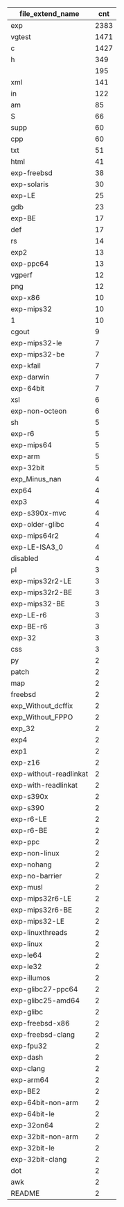 |    file_extend_name    | cnt  |
|------------------------|------|
| exp                    | 2383 |
| vgtest                 | 1471 |
| c                      | 1427 |
| h                      | 349  |
|                        | 195  |
| xml                    | 141  |
| in                     | 122  |
| am                     | 85   |
| S                      | 66   |
| supp                   | 60   |
| cpp                    | 60   |
| txt                    | 51   |
| html                   | 41   |
| exp-freebsd            | 38   |
| exp-solaris            | 30   |
| exp-LE                 | 25   |
| gdb                    | 23   |
| exp-BE                 | 17   |
| def                    | 17   |
| rs                     | 14   |
| exp2                   | 13   |
| exp-ppc64              | 13   |
| vgperf                 | 12   |
| png                    | 12   |
| exp-x86                | 10   |
| exp-mips32             | 10   |
| 1                      | 10   |
| cgout                  | 9    |
| exp-mips32-le          | 7    |
| exp-mips32-be          | 7    |
| exp-kfail              | 7    |
| exp-darwin             | 7    |
| exp-64bit              | 7    |
| xsl                    | 6    |
| exp-non-octeon         | 6    |
| sh                     | 5    |
| exp-r6                 | 5    |
| exp-mips64             | 5    |
| exp-arm                | 5    |
| exp-32bit              | 5    |
| exp_Minus_nan          | 4    |
| exp64                  | 4    |
| exp3                   | 4    |
| exp-s390x-mvc          | 4    |
| exp-older-glibc        | 4    |
| exp-mips64r2           | 4    |
| exp-LE-ISA3_0          | 4    |
| disabled               | 4    |
| pl                     | 3    |
| exp-mips32r2-LE        | 3    |
| exp-mips32r2-BE        | 3    |
| exp-mips32-BE          | 3    |
| exp-LE-r6              | 3    |
| exp-BE-r6              | 3    |
| exp-32                 | 3    |
| css                    | 3    |
| py                     | 2    |
| patch                  | 2    |
| map                    | 2    |
| freebsd                | 2    |
| exp_Without_dcffix     | 2    |
| exp_Without_FPPO       | 2    |
| exp_32                 | 2    |
| exp4                   | 2    |
| exp1                   | 2    |
| exp-z16                | 2    |
| exp-without-readlinkat | 2    |
| exp-with-readlinkat    | 2    |
| exp-s390x              | 2    |
| exp-s390               | 2    |
| exp-r6-LE              | 2    |
| exp-r6-BE              | 2    |
| exp-ppc                | 2    |
| exp-non-linux          | 2    |
| exp-nohang             | 2    |
| exp-no-barrier         | 2    |
| exp-musl               | 2    |
| exp-mips32r6-LE        | 2    |
| exp-mips32r6-BE        | 2    |
| exp-mips32-LE          | 2    |
| exp-linuxthreads       | 2    |
| exp-linux              | 2    |
| exp-le64               | 2    |
| exp-le32               | 2    |
| exp-illumos            | 2    |
| exp-glibc27-ppc64      | 2    |
| exp-glibc25-amd64      | 2    |
| exp-glibc              | 2    |
| exp-freebsd-x86        | 2    |
| exp-freebsd-clang      | 2    |
| exp-fpu32              | 2    |
| exp-dash               | 2    |
| exp-clang              | 2    |
| exp-arm64              | 2    |
| exp-BE2                | 2    |
| exp-64bit-non-arm      | 2    |
| exp-64bit-le           | 2    |
| exp-32on64             | 2    |
| exp-32bit-non-arm      | 2    |
| exp-32bit-le           | 2    |
| exp-32bit-clang        | 2    |
| dot                    | 2    |
| awk                    | 2    |
| README                 | 2    |
